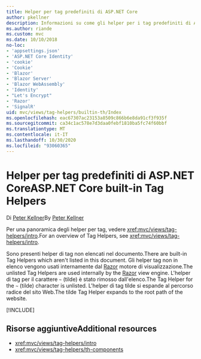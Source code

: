 ```yaml
---
title: Helper per tag predefiniti di ASP.NET Core
author: pkellner
description: Informazioni su come gli helper per i tag predefiniti di ASP.NET Core sono utili per incrementare la produttività.
ms.author: riande
ms.custom: mvc
ms.date: 10/10/2018
no-loc:
- 'appsettings.json'
- 'ASP.NET Core Identity'
- 'cookie'
- 'Cookie'
- 'Blazor'
- 'Blazor Server'
- 'Blazor WebAssembly'
- 'Identity'
- "Let's Encrypt"
- 'Razor'
- 'SignalR'
uid: mvc/views/tag-helpers/builtin-th/Index
ms.openlocfilehash: eac67307ac23153a8509c866b6e8da91cf3f935f
ms.sourcegitcommit: ca34c1ac578e7d3daa0febf1810ba5fc74f60bbf
ms.translationtype: MT
ms.contentlocale: it-IT
ms.lasthandoff: 10/30/2020
ms.locfileid: "93060365"
---
```

# <a name="aspnet-core-built-in-tag-helpers"></a><span data-ttu-id="56355-103">Helper per tag predefiniti di ASP.NET Core</span><span class="sxs-lookup"><span data-stu-id="56355-103">ASP.NET Core built-in Tag Helpers</span></span>

<span data-ttu-id="56355-104">Di [Peter Kellner](https://peterkellner.net)</span><span class="sxs-lookup"><span data-stu-id="56355-104">By [Peter Kellner](https://peterkellner.net)</span></span>

<span data-ttu-id="56355-105">Per una panoramica degli helper per tag, vedere <xref:mvc/views/tag-helpers/intro>.</span><span class="sxs-lookup"><span data-stu-id="56355-105">For an overview of Tag Helpers, see <xref:mvc/views/tag-helpers/intro>.</span></span>

<span data-ttu-id="56355-106">Sono presenti helper di tag non elencati nel documento.</span><span class="sxs-lookup"><span data-stu-id="56355-106">There are built-in Tag Helpers which aren't listed in this document.</span></span> <span data-ttu-id="56355-107">Gli helper tag non in elenco vengono usati internamente dal [Razor](xref:mvc/views/razor) motore di visualizzazione.</span><span class="sxs-lookup"><span data-stu-id="56355-107">The unlisted Tag Helpers are used internally by the [Razor](xref:mvc/views/razor) view engine.</span></span> <span data-ttu-id="56355-108">L'helper di tag per il carattere `~` (tilde) è stato rimosso dall'elenco.</span><span class="sxs-lookup"><span data-stu-id="56355-108">The Tag Helper for the `~` (tilde) character is unlisted.</span></span> <span data-ttu-id="56355-109">L'helper di tag tilde si espande al percorso radice del sito Web.</span><span class="sxs-lookup"><span data-stu-id="56355-109">The tilde Tag Helper expands to the root path of the website.</span></span>

[!INCLUDE[](~/includes/built-in-TH.md)]

## <a name="additional-resources"></a><span data-ttu-id="56355-110">Risorse aggiuntive</span><span class="sxs-lookup"><span data-stu-id="56355-110">Additional resources</span></span>

* <xref:mvc/views/tag-helpers/intro>
* <xref:mvc/views/tag-helpers/th-components>
